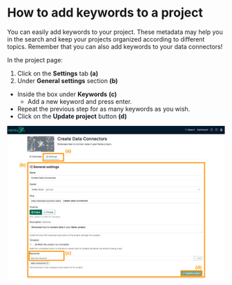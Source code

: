 # How to add keywords to a project

You can easily add keywords to your project. These metadata may help you in the search and keep your projects organized according to different topics. Remember that you can also add keywords to your data connectors!

In the project page:

1. Click on the **Settings** tab **(a)**
2. Under **General settings** section **(b)**
- Inside the box under **Keywords** **(c)**
    - Add a new keyword and press enter.
- Repeat the previous step for as many keywords as you wish.
- Click on the **Update project** button **(d)**

![image.png](./add-keywords-to-project-10.png)
